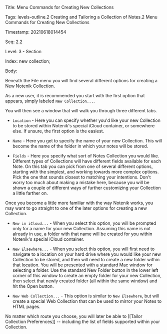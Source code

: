 Title:  Menu Commands for Creating New Collections

Tags:   levels-outline.2 Creating and Tailoring a Collection of Notes.2 Menu Commands for Creating New Collections

Timestamp: 20210618014454

Seq:    2.2

Level:  3 - Section

Index:  new collection; 

Body: 

Beneath the File menu you will find several different options for creating a New Notenik Collection. 

As a new user, it is recommended you start with the first option that appears, simply labeled `New Collection...`.

You will then see a window that will walk you through three different tabs. 

+ `Location` - Here you can specify whether you'd like your new Collection to be stored within Notenik's special iCloud container, or somewhere else. If unsure, the first option is the easiest. 

+ `Name` - Here you get to specify the name of your new Collection. This will become the name of the folder in which your notes will be stored. 

+ `Fields` - Here you specify what sort of Notes Collection you would like. Different types of Collections will have different fields available for each Note. On this tab you can pick from one of several different options, starting with the simplest, and working towards more complex options. Pick the one that sounds closest to matching your intentions. Don't worry too much about making a mistake here, because you will be shown a couple of different ways of further customizing your Collection a little farther on. 

Once you become a little more familiar with the way Notenik works, you may want to go straight to one of the later options for creating a new Collection. 

+ `New in iCloud...` - When you select this option, you will be prompted only for a name for your new Collection. Assuming this name is not already in use, a folder with that name will be created for you within Notenik's special iCloud container. 

+ `New Elsewhere...` - When you select this option, you will first need to navigate to a location on your hard drive where you would like your new Collection to be stored, and then will need to create a new folder within that location. You will be presented with a standard Mac window for selecting a folder. Use the standard New Folder button in the lower left corner of this window to create an empty folder for your new Collection, then select that newly created folder (all within the same window) and hit the Open button. 

+ `New Web Collection...` - This option is similar to `New Elsewhere`, but will create a special Web Collection that can be used to mirror your Notes to HTML pages. 

No matter which route you choose, you will later be able to [[Tailor Collection Preferences]] -- including the list of fields supported within your Collection.
